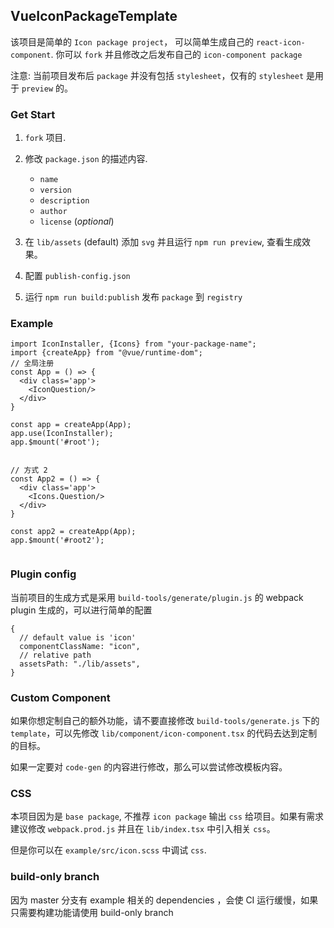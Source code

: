 ## VueIconPackageTemplate

该项目是简单的 `Icon package project`， 可以简单生成自己的 `react-icon-component`. 你可以 `fork` 并且修改之后发布自己的 `icon-component package`

注意: 当前项目发布后 `package` 并没有包括 `stylesheet`，仅有的 `stylesheet` 是用于 `preview` 的。

### Get Start

1. `fork` 项目.
2. 修改 `package.json` 的描述内容.

    - `name`
    - `version`
    - `description`
    - `author`
    - `license` (_optional_)

3. 在 `lib/assets` (default) 添加 `svg` 并且运行 `npm run preview`, 查看生成效果。
4. 配置 `publish-config.json`
5. 运行 `npm run build:publish` 发布 `package` 到 `registry`

### Example

```tsx
import IconInstaller, {Icons} from "your-package-name";
import {createApp} from "@vue/runtime-dom";
// 全局注册
const App = () => {
  <div class='app'>
    <IconQuestion/>
  </div>
}

const app = createApp(App);
app.use(IconInstaller);
app.$mount('#root');


// 方式 2  
const App2 = () => {
  <div class='app'>
    <Icons.Question/>
  </div>
}

const app2 = createApp(App);
app.$mount('#root2');


```

### Plugin config

当前项目的生成方式是采用 `build-tools/generate/plugin.js` 的 webpack plugin 生成的，可以进行简单的配置

```json5
{
  // default value is 'icon'
  componentClassName: "icon",
  // relative path
  assetsPath: "./lib/assets",
}
```

### Custom Component

如果你想定制自己的额外功能，请不要直接修改 `build-tools/generate.js` 下的 `template`，可以先修改 `lib/component/icon-component.tsx` 的代码去达到定制的目标。

如果一定要对 `code-gen` 的内容进行修改，那么可以尝试修改模板内容。

### CSS

本项目因为是 `base package`, 不推荐 `icon package` 输出 `css` 给项目。如果有需求建议修改 `webpack.prod.js` 并且在 `lib/index.tsx` 中引入相关 `css`。

但是你可以在 `example/src/icon.scss` 中调试 `css`.

### build-only branch

因为 master 分支有 example 相关的 dependencies ，会使 CI 运行缓慢，如果只需要构建功能请使用 build-only branch
